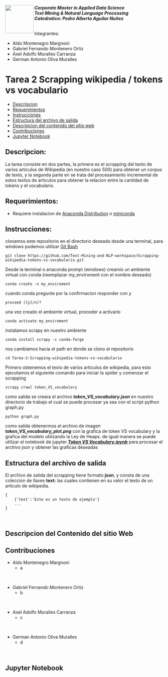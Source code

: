 <a href="https://www.uvg.edu.gt/"><img align="left" src="https://www.uvg.edu.gt/wp-content/uploads/socialshare-logo.jpg" width="90" height="90"></a>
**_Corporate Master in Applied Data Science_**<br/>
**_Text Mining & Natural Language Processing_**<br/>
**_Catedratico: Pedro Alberto Aguilar Nuñez_**<br/>
<br/>

Integrantes:
- Aldo Montenegro Margnoni
- Gabriel Fernando Montenero Ortiz
- Axel Adolfo Muralles Carranza
- German Antonio Oliva Muralles

# Tarea 2 Scrapping wikipedia / tokens vs vocabulario

- [Descripcion](#descripcion)
- [Requerimientos](#requerimientos)
- [Instrucciones](#instrucciones)
- [Estructura del archivo de salida](#estructura-del-archivo-de-salida)
- [Descripcion del contenido del sitio web](#descripcion-del-contenido-del-sitio-web)
- [Contribuciones](#contribuciones)
- [Jupyter Notebook](#jupyter-notebook)


## Descripcion:

La tarea consiste en dos partes, la primera es el scrapping del texto de varios articulos de Wikipedia (en nuestro caso 500) para obtener un corpus de texto,
y la segunda parte en se trata del procesamiento incremental de estos textos de articulos para obtener la relacion entre la cantidad de tokens y el vocabulario.
## Requerimientos:
- Requiere instalacion de [Anaconda Distribution](https://www.anaconda.com/products/distribution) o [miniconda](https://docs.conda.io/en/latest/miniconda.html)

## Instrucciones:

clonamos este repositorio en el directorio deseado desde una terminal, para windows podemos utilizar [Git Bash](https://gitforwindows.org/) 
```
git clone https://github.com/Text-Mining-and-NLP-workspace/Scrapping-wikipedia-tokens-vs-vocabulario.git
```
Desde la terminal o anaconda prompt (windows) creamis un ambiente virtual con conda (reemplazar my_enviroment con el nombre deseado)
```
conda create -n my_enviroment
```
cuando conda pregunte por la confirmacion responder con _y_
```
proceed ([y]/n)?
```
una vez creado el ambiente virtual, proceder a activarlo
```
conda activate my_enviroment
```
instalamos scrapy en nuestro ambiente
```
conda install scrapy -c conda-forge
```
nos cambiamos hacia el path en donde se clono el repositorio
```
cd Tarea-2-Scrapping-wikipedia-tokens-vs-vocabulario
```
Primero obtenemos el texto de varios articulos de wikipedia, para esto ejecutamos el siguiente comando para iniciar la spider y comenzar el scrapping
```
scrapy crawl token_VS_vocabulary
```
como salida se creara el archivo **_token_VS_vocabulary.json_** en nuestro directorio de trabajo el cual se puede procesar ya sea con el script python graph.py
```
python graph.py
```
como salida obtenermos el archivo de imagen **_token_VS_vocabulary_plot.png_** con la grafica de token VS vocabulary y la grafica del modelo utilizando la Ley de Heaps.
de igual manera se puede utilizar el notebook de jupyter [**_Token VS Vocabulary.ipynb_**](#jupyter-notebook) para procesar el archivo json y obtener las graficas deseadas

## Estructura del archivo de salida

El archivo de salida del scrapping tiene formato **json**, y consta de una coleccion de llaves  **text:** las cuales contienen en su valor el texto de un articulo de wikipedia.
<br/>
```
{
	{'text':'Este es un texto de ejemplo'} 
	...
}
```
<br/>


## Descripcion del Contenido del sitio Web 

## Contribuciones

- Aldo Montenegro Margnoni
    - a
<br/>

- Gabriel Fernando Montenero Ortiz
    - b
    
<br/>

- Axel Adolfo Muralles Carranza
    - c

<br/>

- German Antonio Oliva Muralles
    - d
<br/>

## Jupyter Notebook


